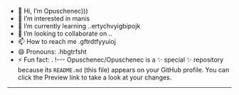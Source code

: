 - 👋 Hi, I’m Opuschenec)))
- 👀 I’m interested in manis
- 🌱 I’m currently learning ..ertychvyigbipojk
- 💞️ I’m looking to collaborate on ..
- 📫 How to reach me .gftrdtfyyuioj
- 😄 Pronouns: .hbgtrfsht
- ⚡ Fun fact: .
!---
Opuschenec/Opuschenec is a ✨ special ✨ repository because its `README.md` (this file) appears on your GitHub profile.
You can click the Preview link to take a look at your changes.
---
